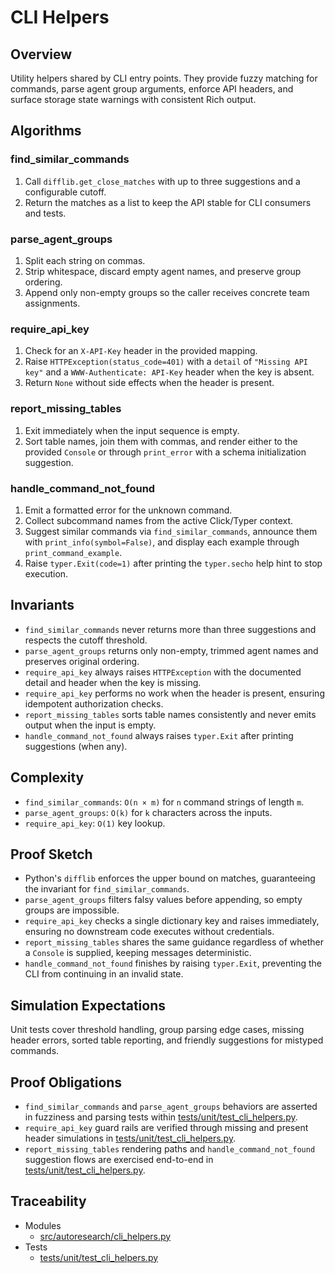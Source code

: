 # CLI Helpers

## Overview

Utility helpers shared by CLI entry points. They provide fuzzy matching for
commands, parse agent group arguments, enforce API headers, and surface storage
state warnings with consistent Rich output.

## Algorithms

### find_similar_commands

1. Call `difflib.get_close_matches` with up to three suggestions and a
   configurable cutoff.
2. Return the matches as a list to keep the API stable for CLI consumers and
   tests.

### parse_agent_groups

1. Split each string on commas.
2. Strip whitespace, discard empty agent names, and preserve group ordering.
3. Append only non-empty groups so the caller receives concrete team
   assignments.

### require_api_key

1. Check for an `X-API-Key` header in the provided mapping.
2. Raise `HTTPException(status_code=401)` with a `detail` of `"Missing API key"`
   and a `WWW-Authenticate: API-Key` header when the key is absent.
3. Return `None` without side effects when the header is present.

### report_missing_tables

1. Exit immediately when the input sequence is empty.
2. Sort table names, join them with commas, and render either to the provided
   `Console` or through `print_error` with a schema initialization suggestion.

### handle_command_not_found

1. Emit a formatted error for the unknown command.
2. Collect subcommand names from the active Click/Typer context.
3. Suggest similar commands via `find_similar_commands`, announce them with
   `print_info(symbol=False)`, and display each example through
   `print_command_example`.
4. Raise `typer.Exit(code=1)` after printing the `typer.secho` help hint to stop
   execution.

## Invariants

- `find_similar_commands` never returns more than three suggestions and respects
  the cutoff threshold.
- `parse_agent_groups` returns only non-empty, trimmed agent names and preserves
  original ordering.
- `require_api_key` always raises `HTTPException` with the documented detail and
  header when the key is missing.
- `require_api_key` performs no work when the header is present, ensuring
  idempotent authorization checks.
- `report_missing_tables` sorts table names consistently and never emits output
  when the input is empty.
- `handle_command_not_found` always raises `typer.Exit` after printing
  suggestions (when any).

## Complexity

- `find_similar_commands`: `O(n × m)` for `n` command strings of length `m`.
- `parse_agent_groups`: `O(k)` for `k` characters across the inputs.
- `require_api_key`: `O(1)` key lookup.

## Proof Sketch

- Python's `difflib` enforces the upper bound on matches, guaranteeing the
  invariant for `find_similar_commands`.
- `parse_agent_groups` filters falsy values before appending, so empty groups
  are impossible.
- `require_api_key` checks a single dictionary key and raises immediately,
  ensuring no downstream code executes without credentials.
- `report_missing_tables` shares the same guidance regardless of whether a
  `Console` is supplied, keeping messages deterministic.
- `handle_command_not_found` finishes by raising `typer.Exit`, preventing the
  CLI from continuing in an invalid state.

## Simulation Expectations

Unit tests cover threshold handling, group parsing edge cases, missing header
errors, sorted table reporting, and friendly suggestions for mistyped commands.

## Proof Obligations

- `find_similar_commands` and `parse_agent_groups` behaviors are asserted in
  fuzziness and parsing tests within [tests/unit/test_cli_helpers.py][t1].
- `require_api_key` guard rails are verified through missing and present header
  simulations in [tests/unit/test_cli_helpers.py][t1].
- `report_missing_tables` rendering paths and `handle_command_not_found`
  suggestion flows are exercised end-to-end in
  [tests/unit/test_cli_helpers.py][t1].

## Traceability

- Modules
  - [src/autoresearch/cli_helpers.py][m1]
- Tests
  - [tests/unit/test_cli_helpers.py][t1]

[m1]: ../../src/autoresearch/cli_helpers.py
[t1]: ../../tests/unit/test_cli_helpers.py
